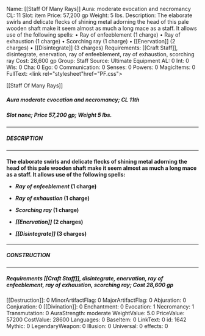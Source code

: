 Name: [[Staff Of Many Rays]]
Aura: moderate evocation and necromancy
CL: 11
Slot: item
Price: 57,200 gp
Weight: 5 lbs.
Description: The elaborate swirls and delicate flecks of shining metal adorning the head of this pale wooden shaft make it seem almost as much a long mace as a staff. It allows use of the following spells: • Ray of enfeeblement (1 charge) • Ray of exhaustion (1 charge) • Scorching ray (1 charge) • [[Enervation]] (2 charges) • [[Disintegrate]] (3 charges)
Requirements: [[Craft Staff]], disintegrate, enervation, ray of enfeeblement, ray of exhaustion, scorching ray
Cost: 28,600 gp
Group: Staff
Source: Ultimate Equipment
AL: 0
Int: 0
Wis: 0
Cha: 0
Ego: 0
Communication: 0
Senses: 0
Powers: 0
MagicItems: 0
FullText: <link rel="stylesheet"href="PF.css"><div class="heading"><p class="alignleft">[[Staff Of Many Rays]]</p><div style="clear: both;"></div></div><div><h5><b>Aura </b>moderate evocation and necromancy; <b>CL </b>11th</h5><h5><b>Slot </b>none; <b>Price </b>57,200 gp; <b>Weight </b>5 lbs.</h5></div><hr/><div><h5><b>DESCRIPTION</b></h5></div><hr/><div><h4><p>The elaborate swirls and delicate flecks of shining metal adorning the head of this pale wooden shaft make it seem almost as much a long mace as a staff. It allows use of the following spells: </p><p><ul><li> <i>Ray of enfeeblement</i> (1 charge) </p><p><li> <i>Ray of exhaustion</i> (1 charge) </p><p><li> <i>Scorching ray</i> (1 charge) </p><p><li> <i>[[Enervation]]</i> (2 charges) </p><p><li> <i>[[Disintegrate]]</i> (3 charges)</ul></p></h4></div><hr/><div><h5><b>CONSTRUCTION</b></h5></div><hr/><div><h5><b>Requirements </b>[[Craft Staff]], <i>disintegrate</i>, <i>enervation</i>, <i>ray of enfeeblement</i>, <i>ray of exhaustion</i>, <i>scorching ray</i>; <b>Cost </b>28,600 gp</h5></div>
[[Destruction]]: 0
MinorArtifactFlag: 0
MajorArtifactFlag: 0
Abjuration: 0
Conjuration: 0
[[Divination]]: 0
Enchantment: 0
Evocation: 1
Necromancy: 1
Transmutation: 0
AuraStrength: moderate
WeightValue: 5.0
PriceValue: 57200
CostValue: 28600
Languages: 0
BaseItem: 0
LinkText: 0
id: 1642
Mythic: 0
LegendaryWeapon: 0
Illusion: 0
Universal: 0
effects: 0
